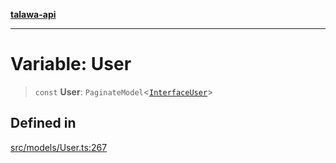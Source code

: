 [**talawa-api**](../../../README.md)

***

# Variable: User

> `const` **User**: `PaginateModel`\<[`InterfaceUser`](../interfaces/InterfaceUser.md)\>

## Defined in

[src/models/User.ts:267](https://github.com/Suyash878/talawa-api/blob/b5a9d8b4a1ea678a3d6f5b710b3721f91a3052fc/src/models/User.ts#L267)

